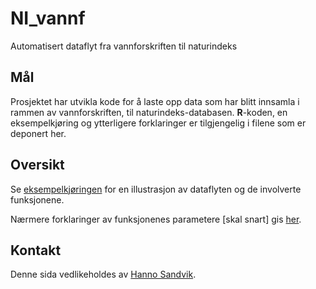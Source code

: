 # NI_vannf
Automatisert dataflyt fra vannforskriften til naturindeks

## Mål
Prosjektet har utvikla kode for å laste opp data som har blitt innsamla i rammen av vannforskriften, til naturindeks-databasen. **R**-koden, en eksempelkjøring og ytterligere forklaringer er tilgjengelig i filene som er deponert her.

## Oversikt
Se [eksempelkjøringen](hele.md) for en illustrasjon av dataflyten og de involverte funksjonene.

Nærmere forklaringer av funksjonenes parametere [skal snart] gis [her](forklar.md).

## Kontakt
Denne sida vedlikeholdes av [Hanno Sandvik](mailto:hanno.sandvik@nina.no).

